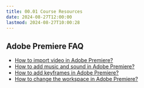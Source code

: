 ```yaml
---
title: 00.01 Course Resources
date: 2024-08-27T12:00:00
lastmod: 2024-08-27T10:00:28
---
```


## Adobe Premiere FAQ

- [How to import video in Adobe Premiere?](../../../../video/adobe-premiere-pro/how-to-import-video-into-premiere-pro.md)
- [How to add music and sound in Adobe Premiere?](../../../../video/adobe-premiere-pro/adobe-premiere-add-music-and-sound.md)
- [How to add keyframes in Adobe Premiere?](../../../../video/adobe-premiere-pro/add-keyframes-adobe-premiere.md)
- [How to change the workspace in Adobe Premiere?](../../../../video/adobe-premiere-pro/change-workspace-adobe-premiere.md)
